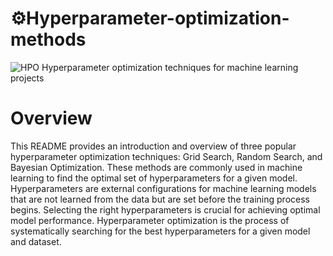 # ⚙️Hyperparameter-optimization-methods
![HPO](https://s31.picofile.com/file/8469799684/1619269164578.jpeg)
Hyperparameter optimization techniques for machine learning projects

# Overview

This README provides an introduction and overview of three popular hyperparameter optimization techniques: Grid Search, Random Search, and Bayesian Optimization. These methods are commonly used in machine learning to find the optimal set of hyperparameters for a given model.
Hyperparameters are external configurations for machine learning models that are not learned from the data but are set before the training process begins. Selecting the right hyperparameters is crucial for achieving optimal model performance. Hyperparameter optimization is the process of systematically searching for the best hyperparameters for a given model and dataset.
